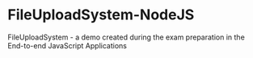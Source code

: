 FileUploadSystem-NodeJS
=======================

FileUploadSystem - a demo created during the exam preparation in the End-to-end JavaScript Applications

